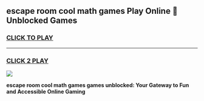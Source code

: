 
## escape room cool math games Play Online 👋 Unblocked Games
<h3>
<a href="https://news.freeplayer.one?title=escape_room_cool_math_games&ref=17CMG">CLICK TO PLAY</a></h3>
<hr>

<h3>
<a href="https://news.freeplayer.one?title=escape_room_cool_math_games&ref=17CMG">CLICK 2 PLAY</a>
  
</h3>

<a href="https://news.freeplayer.one?title=escape_room_cool_math_games&ref=17CMG/"><img src="https://clearcache.store/games.png"></a>


**escape room cool math games games unblocked: Your Gateway to Fun and Accessible Online Gaming**
